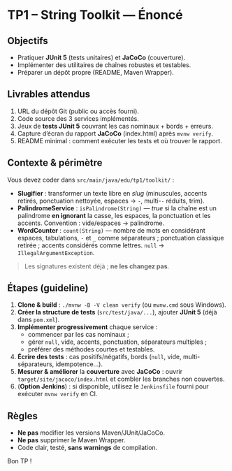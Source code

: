 # TP1 – String Toolkit — Énoncé

## Objectifs
- Pratiquer **JUnit 5** (tests unitaires) et **JaCoCo** (couverture).
- Implémenter des utilitaires de chaînes robustes et testables.
- Préparer un dépôt propre (README, Maven Wrapper).

## Livrables attendus
1. URL du dépôt Git (public ou accès fourni).
2. Code source des 3 services implémentés.
3. Jeux de **tests JUnit 5** couvrant les cas nominaux + bords + erreurs.
4. Capture d’écran du rapport **JaCoCo** (index.html) après `mvnw verify`.
5. README minimal : comment exécuter les tests et où trouver le rapport.

## Contexte & périmètre
Vous devez coder dans `src/main/java/edu/tp1/toolkit/` :
- **Slugifier** : transformer un texte libre en *slug* (minuscules, accents retirés, ponctuation nettoyée, espaces → `-`, multi-`-` réduits, trim).
- **PalindromeService** : `isPalindrome(String)` — *true* si la chaîne est un palindrome **en ignorant** la casse, les espaces, la ponctuation et les accents. Convention : vide/espaces → palindrome.
- **WordCounter** : `count(String)` — nombre de mots en considérant espaces, tabulations, `-` et `_` comme séparateurs ; ponctuation classique retirée ; accents considérés comme lettres. `null` → `IllegalArgumentException`.

> Les signatures existent déjà ; **ne les changez pas**.

## Étapes (guideline)
1. **Clone & build** : `./mvnw -B -V clean verify` (ou `mvnw.cmd` sous Windows).
2. **Créer la structure de tests** (`src/test/java/...`), ajouter **JUnit 5** (déjà dans `pom.xml`).
3. **Implémenter progressivement** chaque service :
   - commencer par les cas nominaux ;
   - gérer `null`, vide, accents, ponctuation, séparateurs multiples ;
   - préférer des méthodes courtes et testables.
4. **Écrire des tests** : cas positifs/négatifs, bords (`null`, vide, multi-séparateurs, idempotence…).
5. **Mesurer & améliorer** la **couverture** avec **JaCoCo** : ouvrir `target/site/jacoco/index.html` et combler les branches non couvertes.
6. (**Option Jenkins**) : si disponible, utilisez le `Jenkinsfile` fourni pour exécuter `mvnw verify` en CI.

## Règles
- **Ne pas** modifier les versions Maven/JUnit/JaCoCo.
- **Ne pas** supprimer le Maven Wrapper.
- Code clair, testé, **sans warnings** de compilation.

Bon TP !
